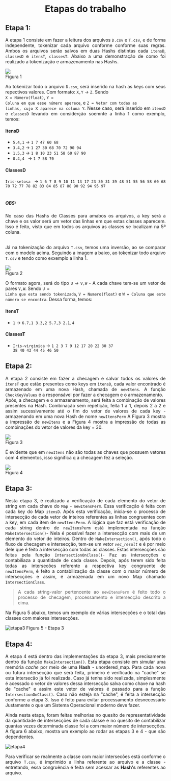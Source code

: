 <div align="justify">
<h1 align = "center">Etapas do trabalho</h1>

## Etapa 1:

<p align="justify">
  A etapa 1 consiste em fazer a leitura dos arquivos <code>D.csv</code> e <code>T.csv</code>, e de forma independente, tokenizar cada arquivo conforme conforme suas regras.
Ambos os arquivos serão salvos em duas Hashs distintas cada <code>itensD</code>, <code>classesD</code> e <code>itensT</code>, <code>classesT</code>. 
Abaixo a uma demonstração de como foi realizado a tokenização e armazenamento nas Hashs.

  <img src="./assets/exemplo_Dcsv.png"></img><br>Figura 1<br>
  
  Ao tokenizar todo o arquivo  <code>D.csv</code>, será inserido na hash as keys com seus repectivos valores. Com formato: <code>X,Y</code> -> <code>Z</code>. Sendo<br> <code>X = Número(float)</code>,  <code>Y = Coluna em que esse número aperece</code>, e <code>Z = Vetor com todas as linhas, cujo X aparece na coluna Y</code>.
  Nesse caso, será inserido em <code>itensD</code> e <code>classesD</code> levando em considerção soemnte a linha 1 como exemplo, temos:<br> 
 
 <h4>ItensD</h4>
 <ul>
  <li>
    <code>5.4,1</code> -> <code>1 7 47 60 68</code>
  </li>
  <li>
    <code>3.4,2</code> -> <code>1 27 30 68 70 72 90 94</code>
  </li>
  <li>
    <code>1.5,3</code> -> <code>1 8 10 23 51 58 60 87 90</code>
  </li>
  <li>
     <code>0.4,4 </code> -> <code>1 7 58 70</code>
  </li>
</ul>

 <h4>ClassesD</h4>
  <code>Iris-setosa </code> -> <code>1 6 7 8 9 10 11 13 17 23 30 31 39 48 51 55 56 58 60 68 70 72 77 78 82 83 84 85 87 88 90 92 94 95 97</code><br><br>
  
  <h5>OBS:</h5> No caso das Hashs de Classes para amabos os arquivos, a key será a chave e os valor será um vetor das linhas em que estas classes aparecem. Isso é feito, visto que em todos os arquivos as classes se localizam na 5ª coluna.<br><br>
  
  Já na tokenização do arquivo <code>T.csv</code>, temos uma inversão, ao se comparar com o modelo acima. Seguindo a imagem a baixo, ao tokenizar todo arquivo <code>T.csv</code> e tendo como exxemplo a linha 1.<br>
  
  <img src="./assets/exemplo_Tcsv.png"></img> <br>Figura 2<br>
  
  O formato agora, será do tipo <code>U</code> -> <code>V,W</code> - A cada chave tem-se um vetor de pares <code>V,W</code>. Sendo <code>U = Linha que esta sendo tokenizada</code>,  <code>V = Numero(float)</code> e  <code>W = Coluna que este número se encontra</code>. Dessa forma, temos:
  
   <h4>ItensT</h4>
   
   * <code>1</code> -> <code>6.7,1 3.3,2 5.7,3 2.1,4</code>
   
   <h4>ClassesT</h4>
   
   * <code>Iris-virginica</code> -> <code>1 2 3 7 9 12 17 20 22 30 37 38 40 43 44 45 46 50</code>
  
</p>

## Etapa 2: 

<p align="justify">
  A etapa 2 consiste em fazer a checagem e salvar todos os valores de <code>itensT</code> que estão presentes como keys em <code>itensD</code>, cada valor encontrado é armazenado em uma nova Hash, chamada de <code>newItens</code>. A função <code>CheckKeyValues</code> é a responsável por fazer a checagem e o armazenamento.<br>
 Após, a checagem e o armazenamento, será feita a combinação de valores presentes na Hash. Combinação sem repetição, feita 1 a 1, depois 2 a 2 e assim sucessivamente até o fim do vetor de valores de cada key - armazenando em uma nova Hash de nome <code>newItensPerm</code> A Figura 3 mostra a impressão de <code>newItens</code> e a Figura 4 mostra a impressão de todas as combinações do vetor de valores da key = 30.
  
  <img src="./assets/CheckItens.png"><br> Figura 3</img>
  
  É evidente que em <code>newItens</code> não são todas as chaves que possuem vetores com 4 elementos, isso significa q a checagem fez a seleção.<br>
  
  <img src="./assets/exemplo_combinacao.png"><br> Figura 4</img>
</p>

## Etapa 3:

  Nesta etapa 3, é realizado a verificação de cada elemento do vetor de string em cada chave do `Map` - <code>newItensPerm</code>. Essa verificação é feita com cada key do Map `itensD`. Após esta verificação, inicia-se o processo de intersecção de cada vetor de inteiros referentes as linhas congruentes com a key, em cada item de `newItensPerm`. A lógica que faz está verificação de cada string dentro de `newItensPerm` está implementada na função `MakeIntersection()`- Nela é possível fazer a intersecção com mais de um elemento do vetor de inteiros.
Dentro de `MakeIntersection()`, após todo o fluxo de checagem e intersecção, tem-se um vetor *`vec_result`* e é por meio dele que é feito a intersecção com todas as classes. Estas intersecções são feitas pela função `IntersectionOnClass()`- Faz as intersecções e contabiliaza a quantidade de cada classe.
Depois, após terem sido feita todas as intersecões referente a respectiva key congruente de `newItensPerm`, é feito a contabilização da classe com o maior número de intersecções e assim, é armazenada em um novo Map chamado `IntersectionClass`.
> A cada string-valor pertencente ao `newItensPerm` é feito todo o processo de checagem, processamento e intersecção descrito a cima.

Na Figura 5 abaixo, temos um exemplo de várias intersecções e o total das classes com maiores intersecções.

![etapa3](./assets/etapa3.png "etapa3.png")
Figura 5 - Etapa 3

## Etapa 4:

A etapa 4 está dentro das implementações da etapa 3, mais precisamente dentro da função `MakeIntersection()`. Esta etapa consiste em simular uma memória *cache* por meio de uma **Hash** - unordered_map. Para cada nova ou futura intersecção que será feita, primeiro é verificado na "cache" se esta intersecão já foi realizada. Caso já tenha sido realizada, simplesmente é acessado o vetor de valores dessa intersecção salva como chave na hash de "cache" e assim este vetor de valores é passado para a função `IntersectionOnClass()`. Caso não esteja na "cache", é feita a intersecção conforme a etapa 3. Isso é feito para evitar processamento desnecessário Justamente o que um Sistema Operacional moderno deve fazer.

Ainda nesta etapa, foram feitas melhorias no quesito de representatividade da quantidade de intersecções de cada classe e no quesito de contabilizar quantas vezes determinada classe foi a com maior número de intersecções. A figura 6  abaixo, mostra um exemplo ao rodar as etapas 3 e 4 - que são dependentes.

![etapa4](./assets/figura6.png "figura6.png")

Para verificar se realmente a classe com maior intersecões está conforme o arquivo `T.csv`, é imprimido a linha referente ao arquivo e a classe - entretando, essa congruência é feita sem acessar as **Hash's** referentes ao arquivo.
</div>
